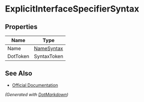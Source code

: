 # ExplicitInterfaceSpecifierSyntax

## Properties

| Name     | Type                        |
| -------- | --------------------------- |
| Name     | [NameSyntax](NameSyntax.md) |
| DotToken | SyntaxToken                 |

## See Also

* [Official Documentation](https://docs.microsoft.com/en-us/dotnet/api/microsoft.codeanalysis.csharp.syntax.explicitinterfacespecifiersyntax)


*\(Generated with [DotMarkdown](http://github.com/JosefPihrt/DotMarkdown)\)*